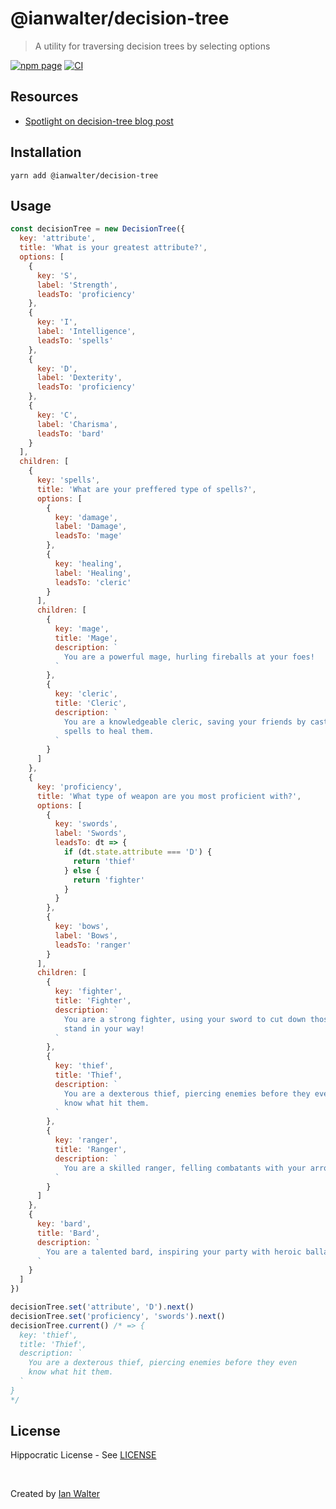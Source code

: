 # @ianwalter/decision-tree
> A utility for traversing decision trees by selecting options

[![npm page][npmImage]][npmUrl]
[![CI][ciImage]][ciUrl]

## Resources

* [Spotlight on decision-tree blog post][postUrl]

## Installation

```console
yarn add @ianwalter/decision-tree
```

## Usage

```js
const decisionTree = new DecisionTree({
  key: 'attribute',
  title: 'What is your greatest attribute?',
  options: [
    {
      key: 'S',
      label: 'Strength',
      leadsTo: 'proficiency'
    },
    {
      key: 'I',
      label: 'Intelligence',
      leadsTo: 'spells'
    },
    {
      key: 'D',
      label: 'Dexterity',
      leadsTo: 'proficiency'
    },
    {
      key: 'C',
      label: 'Charisma',
      leadsTo: 'bard'
    }
  ],
  children: [
    {
      key: 'spells',
      title: 'What are your preffered type of spells?',
      options: [
        {
          key: 'damage',
          label: 'Damage',
          leadsTo: 'mage'
        },
        {
          key: 'healing',
          label: 'Healing',
          leadsTo: 'cleric'
        }
      ],
      children: [
        {
          key: 'mage',
          title: 'Mage',
          description: `
            You are a powerful mage, hurling fireballs at your foes!
          `
        },
        {
          key: 'cleric',
          title: 'Cleric',
          description: `
            You are a knowledgeable cleric, saving your friends by casting
            spells to heal them.
          `
        }
      ]
    },
    {
      key: 'proficiency',
      title: 'What type of weapon are you most proficient with?',
      options: [
        {
          key: 'swords',
          label: 'Swords',
          leadsTo: dt => {
            if (dt.state.attribute === 'D') {
              return 'thief'
            } else {
              return 'fighter'
            }
          }
        },
        {
          key: 'bows',
          label: 'Bows',
          leadsTo: 'ranger'
        }
      ],
      children: [
        {
          key: 'fighter',
          title: 'Fighter',
          description: `
            You are a strong fighter, using your sword to cut down those who
            stand in your way!
          `
        },
        {
          key: 'thief',
          title: 'Thief',
          description: `
            You are a dexterous thief, piercing enemies before they even
            know what hit them.
          `
        },
        {
          key: 'ranger',
          title: 'Ranger',
          description: `
            You are a skilled ranger, felling combatants with your arrows.
          `
        }
      ]
    },
    {
      key: 'bard',
      title: 'Bard',
      description: `
        You are a talented bard, inspiring your party with heroic ballads.
      `
    }
  ]
})

decisionTree.set('attribute', 'D').next()
decisionTree.set('proficiency', 'swords').next()
decisionTree.current() /* => {
  key: 'thief',
  title: 'Thief',
  description: `
    You are a dexterous thief, piercing enemies before they even
    know what hit them.
  `
}
*/
```

## License

Hippocratic License - See [LICENSE][licenseUrl]

&nbsp;

Created by [Ian Walter](https://ianwalter.dev)

[npmImage]: https://img.shields.io/npm/v/@ianwalter/decision-tree.svg
[npmUrl]: https://www.npmjs.com/package/@ianwalter/decision-tree
[ciImage]: https://github.com/ianwalter/decision-tree/workflows/CI/badge.svg
[ciUrl]: https://github.com/ianwalter/decision-tree/actions
[postUrl]: https://ianwalter.dev/spotlight-on-decision-tree
[licenseUrl]: https://github.com/ianwalter/decision-tree/blob/master/LICENSE
